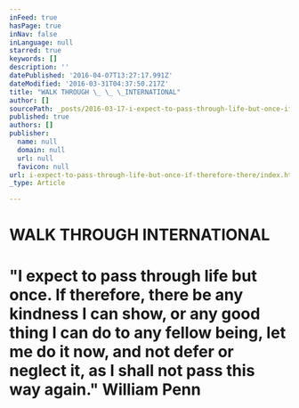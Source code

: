 ```yaml
---
inFeed: true
hasPage: true
inNav: false
inLanguage: null
starred: true
keywords: []
description: ''
datePublished: '2016-04-07T13:27:17.991Z'
dateModified: '2016-03-31T04:37:50.217Z'
title: "WALK THROUGH \_ \_ \_INTERNATIONAL"
author: []
sourcePath: _posts/2016-03-17-i-expect-to-pass-through-life-but-once-if-therefore-there.md
published: true
authors: []
publisher:
  name: null
  domain: null
  url: null
  favicon: null
url: i-expect-to-pass-through-life-but-once-if-therefore-there/index.html
_type: Article

---
```

# WALK THROUGH      INTERNATIONAL

# "I expect to pass through life but once. If therefore, there be any kindness I can show, or any good thing I can do to any fellow being, let me do it now, and not defer or neglect it, as I shall not pass this way again."  William Penn